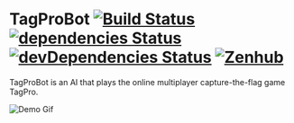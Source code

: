# TagProBot [![Build Status](https://travis-ci.org/chauncy-crib/tagprobot.svg?branch=master)](https://travis-ci.org/chauncy-crib/tagprobot) [![dependencies Status](https://david-dm.org/chauncy-crib/tagprobot/status.svg)](https://david-dm.org/chauncy-crib/tagprobot) [![devDependencies Status](https://david-dm.org/chauncy-crib/tagprobot/dev-status.svg)](https://david-dm.org/chauncy-crib/tagprobot?type=dev) [![Zenhub](https://camo.githubusercontent.com/96347b1f6d9b0f08194ba026de8b69bc27bb8f0d/68747470733a2f2f696d672e736869656c64732e696f2f62616467652f5368697070696e675f6661737465725f776974682d5a656e4875622d3565363062612e7376673f7374796c653d666c61742d737175617265)](https://zenhub.com)

TagProBot is an AI that plays the online multiplayer capture-the-flag game TagPro.

![Demo Gif](https://github.com/chauncy-crib/tagprobot-resources/blob/master/demo.gif)

